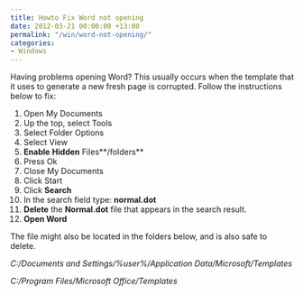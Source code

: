 ```yaml
---
title: Howto Fix Word not opening
date: 2012-03-21 00:00:00 +13:00
permalink: "/win/word-not-opening/"
categories:
- Windows
---
```


Having problems opening Word? This usually occurs when the template that it uses to generate a new fresh page is corrupted. Follow the instructions below to fix:

  1. Open My Documents
  2. Up the top, select Tools
  3. Select Folder Options
  4. Select View
  5. **Enable** **Hidden** Files**/folders**
  6. Press Ok
  7. Close My Documents
  8. Click Start
  9. Click **Search**
 10. In the search field type: **normal.dot**
 11. **Delete** the **Normal.dot** file that appears in the search result.
 12. **Open Word**

The file might also be located in the folders below, and is also safe to delete.

_C:/Documents and Settings/%user%/Application Data/Microsoft/Templates_

_C:/Program Files/Microsoft Office/Templates_
